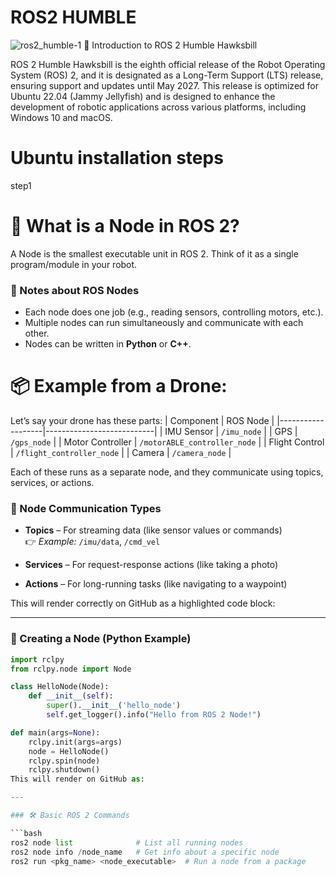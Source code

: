 # ROS2 HUMBLE


![ros2_humble-1](https://github.com/user-attachments/assets/dc94eda2-53d9-43d9-91d7-1c367b4f40df)
🚀 Introduction to ROS 2 Humble Hawksbill

ROS 2 Humble Hawksbill is the eighth official release of the Robot Operating System (ROS) 2, and it is designated as a Long-Term Support (LTS) release, ensuring support and updates until May 2027. This release is optimized for Ubuntu 22.04 (Jammy Jellyfish) and is designed to enhance the development of robotic applications across various platforms, including Windows 10 and macOS.

#  Ubuntu installation steps 
step1

# 🧠 What is a Node in ROS 2?
A Node is the smallest executable unit in ROS 2. Think of it as a single program/module in your robot.
### 🔧 Notes about ROS Nodes

- Each node does one job (e.g., reading sensors, controlling motors, etc.).
- Multiple nodes can run simultaneously and communicate with each other.
- Nodes can be written in **Python** or **C++**.
# 📦 Example from a Drone:
Let’s say your drone has these parts:
| Component         | ROS Node                  |
|-------------------|---------------------------|
| IMU Sensor        | `/imu_node`               |
| GPS               | `/gps_node`               |
| Motor Controller  | `/motorABLE_controller_node` |
| Flight Control    | `/flight_controller_node` |
| Camera            | `/camera_node`            |


Each of these runs as a separate node, and they communicate using topics, services, or actions.
### 💬 Node Communication Types

- **Topics** – For streaming data (like sensor values or commands)  
  👉 *Example:* `/imu/data`, `/cmd_vel`

- **Services** – For request-response actions (like taking a photo)

- **Actions** – For long-running tasks (like navigating to a waypoint)

This will render correctly on GitHub as a highlighted code block:

---

### 🔧 Creating a Node (Python Example)

```python
import rclpy
from rclpy.node import Node

class HelloNode(Node):
    def __init__(self):
        super().__init__('hello_node')
        self.get_logger().info("Hello from ROS 2 Node!")

def main(args=None):
    rclpy.init(args=args)
    node = HelloNode()
    rclpy.spin(node)
    rclpy.shutdown()
This will render on GitHub as:

---

### 🛠️ Basic ROS 2 Commands

```bash
ros2 node list              # List all running nodes
ros2 node info /node_name   # Get info about a specific node
ros2 run <pkg_name> <node_executable>  # Run a node from a package


